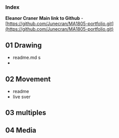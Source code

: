### Index 
**Eleanor Craner**
**Main link to Github** - 
[https://github.com/Junecran/MA1805-portfolio.git](https://github.com/Junecran/MA1805-portfolio.git)

## 01 Drawing
- readme.md s
- 

## 02 Movement
- readme
- live sver

## 03 multiples


## 04 Media 